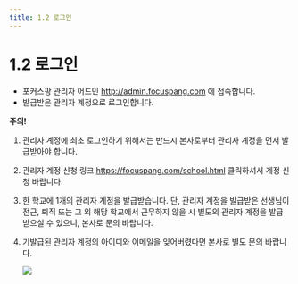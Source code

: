 ```yaml
---
title: 1.2 로그인
---
```

# 1.2 로그인

* 포커스팡 관리자 어드민 http://admin.focuspang.com 에 접속합니다.
* 발급받은 관리자 계정으로 로그인합니다.

**주의!**

1. 관리자 계정에 최초 로그인하기 위해서는 반드시 본사로부터 관리자 계정을 먼저 발급받아야 합니다.
2. 관리자 계정 신청 링크 https://focuspang.com/school.html  클릭하셔서 계정 신청 바랍니다.
3. 한 학교에 1개의 관리자 계정을 발급받습니다.
   단, 관리자 계정을 발급받은 선생님이 전근, 퇴직 또는 그 외 해당 학교에서 근무하지 않을 시 별도의 관리자 계정을 발급받으실 수 있으니, 본사로 문의 바랍니다.
4. 기발급된 관리자 계정의 아이디와 이메일을 잊어버렸다면 본사로 별도 문의 바랍니다.

   ![](/img/manager_1-2.jpg)

